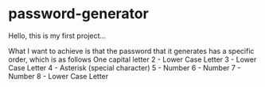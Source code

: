 # password-generator

Hello, this is my first project...

What I want to achieve is that the password that it generates has a specific order, which is as follows
One capital letter
2 - Lower Case Letter
3 - Lower Case Letter
4 - Asterisk (special character)
5 - Number
6 - Number
7 - Number
8 - Lower Case Letter
